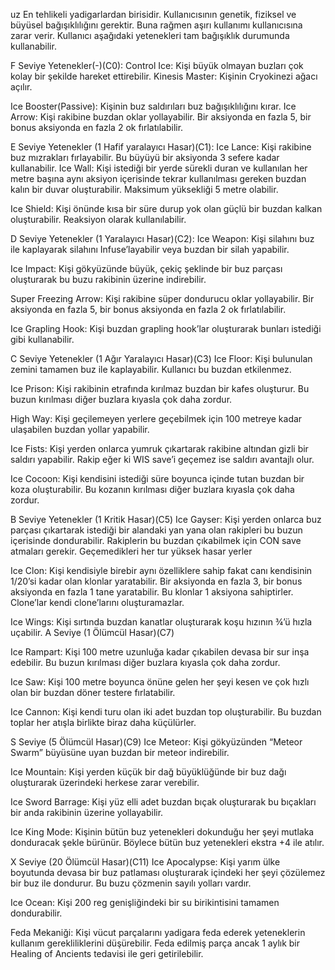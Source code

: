 uz En tehlikeli yadigarlardan birisidir. Kullanıcısının genetik, fiziksel ve büyüsel bağışıklılığını gerektir. Buna rağmen aşırı kullanımı kullanıcısına zarar verir. Kullanıcı aşağıdaki yetenekleri tam bağışıklık durumunda kullanabilir. 

F Seviye Yetenekler(-)(C0): 
Control Ice: Kişi büyük olmayan buzları çok kolay bir şekilde hareket ettirebilir. Kinesis Master: Kişinin Cryokinezi ağacı açılır.

Ice Booster(Passive): Kişinin buz saldırıları buz bağışıklılığını kırar. Ice Arrow: Kişi rakibine buzdan oklar yollayabilir. Bir aksiyonda en fazla 5, bir bonus aksiyonda en fazla 2 ok fırlatılabilir. 

E Seviye Yetenekler (1 Hafif yaralayıcı Hasar)(C1): 
Ice Lance: Kişi rakibine buz mızrakları fırlayabilir. Bu büyüyü bir aksiyonda 3 sefere kadar kullanabilir. Ice Wall: Kişi istediği bir yerde sürekli duran ve kullanılan her metre başına aynı aksiyon içerisinde tekrar kullanılması gereken buzdan kalın bir duvar oluşturabilir. Maksimum yüksekliği 5 metre olabilir. 

Ice Shield: Kişi önünde kısa bir süre durup yok olan güçlü bir buzdan kalkan oluşturabilir. Reaksiyon olarak kullanılabilir. 

D Seviye Yetenekler (1 Yaralayıcı Hasar)(C2): 
Ice Weapon: Kişi silahını buz ile kaplayarak silahını Infuse’layabilir veya buzdan bir silah yapabilir.

Ice Impact: Kişi gökyüzünde büyük, çekiç şeklinde bir buz parçası oluşturarak bu buzu rakibinin üzerine indirebilir. 

Super Freezing Arrow: Kişi rakibine süper dondurucu oklar yollayabilir. Bir aksiyonda en fazla 5, bir bonus aksiyonda en fazla 2 ok fırlatılabilir. 

Ice Grapling Hook: Kişi buzdan grapling hook’lar oluşturarak bunları istediği gibi kullanabilir. 

C Seviye Yetenekler (1 Ağır Yaralayıcı Hasar)(C3) 
Ice Floor: Kişi bulunulan zemini tamamen buz ile kaplayabilir. Kullanıcı bu buzdan etkilenmez. 

Ice Prison: Kişi rakibinin etrafında kırılmaz buzdan bir kafes oluşturur. Bu buzun kırılması diğer buzlara kıyasla çok daha zordur. 

High Way: Kişi geçilemeyen yerlere geçebilmek için 100 metreye kadar ulaşabilen buzdan yollar yapabilir.

Ice Fists: Kişi yerden onlarca yumruk çıkartarak rakibine altından gizli bir saldırı yapabilir. Rakip eğer ki WIS save’i geçemez ise saldırı avantajlı olur. 

Ice Cocoon: Kişi kendisini istediği süre boyunca içinde tutan buzdan bir koza oluşturabilir. Bu kozanın kırılması diğer buzlara kıyasla çok daha zordur. 

B Seviye Yetenekler (1 Kritik Hasar)(C5) 
Ice Gayser: Kişi yerden onlarca buz parçası çıkartarak istediği bir alandaki yan yana olan rakipleri bu buzun içerisinde dondurabilir. Rakiplerin bu buzdan çıkabilmek için CON save atmaları gerekir. Geçemedikleri her tur yüksek hasar yerler 

Ice Clon: Kişi kendisiyle birebir aynı özelliklere sahip fakat canı kendisinin 1/20’si kadar olan klonlar yaratabilir. Bir aksiyonda en fazla 3, bir bonus aksiyonda en fazla 1 tane yaratabilir. Bu klonlar 1 aksiyona sahiptirler. Clone’lar kendi clone’larını oluşturamazlar. 

Ice Wings: Kişi sırtında buzdan kanatlar oluşturarak koşu hızının ¾’ü hızla uçabilir. A Seviye (1 Ölümcül Hasar)(C7) 

Ice Rampart: Kişi 100 metre uzunluğa kadar çıkabilen devasa bir sur inşa edebilir. Bu buzun kırılması diğer buzlara kıyasla çok daha zordur.

Ice Saw: Kişi 100 metre boyunca önüne gelen her şeyi kesen ve çok hızlı olan bir buzdan döner testere fırlatabilir.

Ice Cannon: Kişi kendi turu olan iki adet buzdan top oluşturabilir. Bu buzdan toplar her atışla birlikte biraz daha küçülürler. 

S Seviye (5 Ölümcül Hasar)(C9) 
Ice Meteor: Kişi gökyüzünden “Meteor Swarm” büyüsüne uyan buzdan bir meteor indirebilir.

Ice Mountain: Kişi yerden küçük bir dağ büyüklüğünde bir buz dağı oluşturarak üzerindeki herkese zarar verebilir. 

Ice Sword Barrage: Kişi yüz elli adet buzdan bıçak oluşturarak bu bıçakları bir anda rakibinin üzerine yollayabilir.

Ice King Mode: Kişinin bütün buz yetenekleri dokunduğu her şeyi mutlaka donduracak şekle bürünür. Böylece bütün buz yetenekleri ekstra +4 ile atılır. 

X Seviye (20 Ölümcül Hasar)(C11) 
Ice Apocalypse: Kişi yarım ülke boyutunda devasa bir buz patlaması oluşturarak içindeki her şeyi çözülemez bir buz ile dondurur. Bu buzu çözmenin sayılı yolları vardır.

Ice Ocean: Kişi 200 reg genişliğindeki bir su birikintisini tamamen dondurabilir. 

Feda Mekaniği: Kişi vücut parçalarını yadigara feda ederek yeteneklerin kullanım gerekliliklerini düşürebilir. Feda edilmiş parça ancak 1 aylık bir Healing of Ancients tedavisi ile geri getirilebilir.
